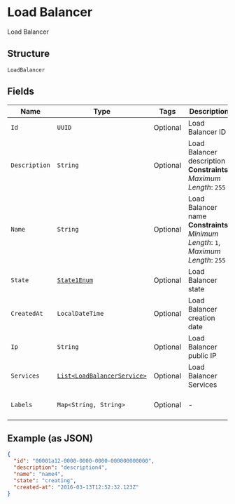 
# Load Balancer

Load Balancer

## Structure

`LoadBalancer`

## Fields

| Name | Type | Tags | Description | Getter | Setter |
|  --- | --- | --- | --- | --- | --- |
| `Id` | `UUID` | Optional | Load Balancer ID | UUID getId() | setId(UUID id) |
| `Description` | `String` | Optional | Load Balancer description<br>**Constraints**: *Maximum Length*: `255` | String getDescription() | setDescription(String description) |
| `Name` | `String` | Optional | Load Balancer name<br>**Constraints**: *Minimum Length*: `1`, *Maximum Length*: `255` | String getName() | setName(String name) |
| `State` | [`State1Enum`](../../doc/models/state-1-enum.md) | Optional | Load Balancer state | State1Enum getState() | setState(State1Enum state) |
| `CreatedAt` | `LocalDateTime` | Optional | Load Balancer creation date | LocalDateTime getCreatedAt() | setCreatedAt(LocalDateTime createdAt) |
| `Ip` | `String` | Optional | Load Balancer public IP | String getIp() | setIp(String ip) |
| `Services` | [`List<LoadBalancerService>`](../../doc/models/load-balancer-service.md) | Optional | Load Balancer Services | List<LoadBalancerService> getServices() | setServices(List<LoadBalancerService> services) |
| `Labels` | `Map<String, String>` | Optional | - | Map<String, String> getLabels() | setLabels(Map<String, String> labels) |

## Example (as JSON)

```json
{
  "id": "00001a12-0000-0000-0000-000000000000",
  "description": "description4",
  "name": "name4",
  "state": "creating",
  "created-at": "2016-03-13T12:52:32.123Z"
}
```

